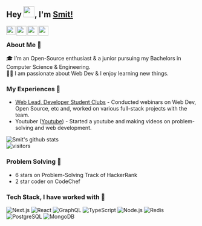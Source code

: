 ## Hey <img src="https://github.com/TheDudeThatCode/TheDudeThatCode/blob/master/Assets/Hi.gif" width="29px">, I'm [Smit!](https://smitbarmase.github.io) 

<a href="https://www.linkedin.com/in/smitbarmase/">
  <img align="left" width="24px" src="https://cdn.jsdelivr.net/npm/simple-icons@v3/icons/linkedin.svg"  />
</a>
<a href="https://twitter.com/smitbarmase">
  <img align="left" width="26px" src="https://cdn.jsdelivr.net/npm/simple-icons@v3/icons/twitter.svg" />
</a>
<a href="mailto:smitbarmase@outlook.com">
  <img align="left" width="26px" src="https://cdn.jsdelivr.net/npm/simple-icons@v3/icons/outlook.svg" />
</a>
<a href="https://www.youtube.com/channel/UCNN-8t9vWnL0jydIHMr1KHg">
  <img align="left" width="26px" src="https://cdn.jsdelivr.net/npm/simple-icons@v3/icons/youtube.svg" />
</a>

<br />

### About Me 🚀
🎓 I’m an Open-Source enthusiast & a junior pursuing my Bachelors in Computer Science & Engineering. </br>
👨‍💻  I am passionate about Web Dev & I enjoy learning new things. </br>

### My Experiences 🙌
- [Web Lead, Developer Student Clubs](https://dsc.community.dev/) - Conducted webinars on Web Dev, Open Source, etc and, worked on various full-stack projects with the team.
- Youtuber ([Youtube](https://www.youtube.com/channel/UCNN-8t9vWnL0jydIHMr1KHg)) - Started a youtube and making videos on problem-solving and web development.

![Smit's github stats](https://github-readme-stats.vercel.app/api?username=smitbarmase&show_icons=true&hide_border=true)
<br />
![visitors](https://visitor-badge.laobi.icu/badge?page_id=smitbarmase.smitbarmase)

### Problem Solving 🙌
- 6 stars on Problem-Solving Track of HackerRank
- 2 star coder on CodeChef

### Tech Stack, I have worked with 🙌
![Next.js](https://img.shields.io/badge/-Next.js-222?&logo=next.js)
![React](https://img.shields.io/badge/-React-222?&logo=React)
![GraphQL](https://img.shields.io/badge/-GraphQL-222?&logo=graphql&logoColor=e535ab)
![TypeScript](https://img.shields.io/badge/-TypeScript-222?&logo=typescript&logoColor=007acc)
![Node.js](https://img.shields.io/badge/-Node.js-222?&logo=node.js)
![Redis](https://img.shields.io/badge/-Redis-222?&logo=redis)
![PostgreSQL](https://img.shields.io/badge/-PostgreSQL-222?&logo=postgresql&logoColor=30648c)
![MongoDB](https://img.shields.io/badge/-MongoDB-222?&logo=mongodb&logoColor=4db33d)
